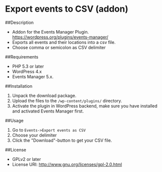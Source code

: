 # Export events to CSV (addon)

##Description
 * Addon for the Events Manager Plugin. https://wordpress.org/plugins/events-manager/
 * Exports all events and their locations into a csv file.
 * Choose comma or semicolon as CSV delimiter

##Requirements
 * PHP 5.3 or later
 * WordPress 4.x
 * Events Manager 5.x.

##Installation
1. Unpack the download package.
2. Upload the files to the `/wp-content/plugins/` directory.
3. Activate the plugin in WordPress backend, make sure you have installed and activated Events Manager first.

##Usage
1. Go to `Events->Export events as CSV`
2. Choose your delimiter
3. Click the "Download"-button to get your CSV file.

##License
 * GPLv2 or later
 * License URI:   http://www.gnu.org/licenses/gpl-2.0.html




